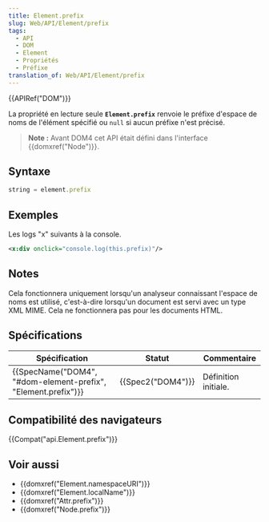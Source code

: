 ```yaml
---
title: Element.prefix
slug: Web/API/Element/prefix
tags:
  - API
  - DOM
  - Element
  - Propriétés
  - Préfixe
translation_of: Web/API/Element/prefix
---
```

{{APIRef("DOM")}}

La propriété en lecture seule **`Element.prefix`** renvoie le préfixe d'espace de noms de l'élément spécifié ou `null` si aucun préfixe n'est précisé.

> **Note :** Avant DOM4 cet API était défini dans l'interface {{domxref("Node")}}.

## Syntaxe

```js
string = element.prefix
```

## Exemples

Les logs "x" suivants à la console.

```xml
<x:div onclick="console.log(this.prefix)"/>
```

## Notes

Cela fonctionnera uniquement lorsqu'un analyseur connaissant l'espace de noms est utilisé, c'est-à-dire lorsqu'un document est servi avec un type XML MIME. Cela ne fonctionnera pas pour les documents HTML.

## Spécifications

| Spécification                                                                    | Statut                   | Commentaire          |
| -------------------------------------------------------------------------------- | ------------------------ | -------------------- |
| {{SpecName("DOM4", "#dom-element-prefix", "Element.prefix")}} | {{Spec2("DOM4")}} | Définition initiale. |

## Compatibilité des navigateurs

{{Compat("api.Element.prefix")}}

## Voir aussi

- {{domxref("Element.namespaceURI")}}
- {{domxref("Element.localName")}}
- {{domxref("Attr.prefix")}}
- {{domxref("Node.prefix")}}
